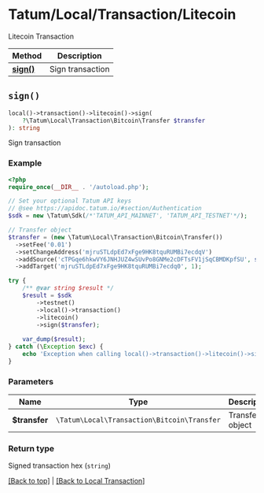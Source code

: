 # Tatum/Local/Transaction/Litecoin

Litecoin Transaction

Method | Description
------------- | -------------
[**sign()**](#sign) | Sign transaction

## `sign()`

```php
local()->transaction()->litecoin()->sign(
    ?\Tatum\Local\Transaction\Bitcoin\Transfer $transfer
): string
```
Sign transaction

### Example

```php
<?php
require_once(__DIR__ . '/autoload.php');

// Set your optional Tatum API keys
// @see https://apidoc.tatum.io/#section/Authentication
$sdk = new \Tatum\Sdk(/*'TATUM_API_MAINNET', 'TATUM_API_TESTNET'*/);

// Transfer object
$transfer = (new \Tatum\Local\Transaction\Bitcoin\Transfer())
  ->setFee('0.01')
  ->setChangeAddress('mjruSTLdpEd7xFge9HK8tquRUMBi7ecdqV')
  ->addSource('cTPGqe6hkwVY6JNHJUZ4wSUvPo8GNMe2cDFTsFV1jSqCBMDKpfSU', str_repeat('0', 64), 0, '1010000000')
  ->addTarget('mjruSTLdpEd7xFge9HK8tquRUMBi7ecdq0', 1);

try {
    /** @var string $result */
    $result = $sdk
        ->testnet()
        ->local()->transaction()
        ->litecoin()
        ->sign($transfer);
    
    var_dump($result);
} catch (\Exception $exc) {
    echo 'Exception when calling local()->transaction()->litecoin()->sign(): ', $exc->getMessage(), PHP_EOL;
}
```

### Parameters

Name | Type | Description  | Notes
------------- | ------------- | ------------- | -------------
**$transfer** | `\Tatum\Local\Transaction\Bitcoin\Transfer` | Transfer object | 

### Return type

Signed transaction hex (`string`)

[[Back to top]](#) | [[Back to Local Transaction]](../../../README.md#local-transaction)
